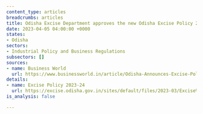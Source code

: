 ```yaml
---
content_type: articles
breadcrumbs: articles
title: Odisha Excise Department approves the new Odisha Excise Policy 2023-24
date: 2023-04-05 04:00:00 +0000
states:
- Odisha
sectors:
- Industrial Policy and Business Regulations
subsectors: []
sources:
- name: Business World
  url: https://www.businessworld.in/article/Odisha-Announces-Excise-Policy-For-2023-24-Liquor-Prices-To-Go-Up-Beach-Shacks-To-Promote-Tourism-/31-03-2023-471262/
details:
- name: Excise Policy 2023-24
  url: https://excise.odisha.gov.in/sites/default/files/2023-03/Excise%20Policy%202023-24%20%282%29.pdf
is_analysis: false

---
```

